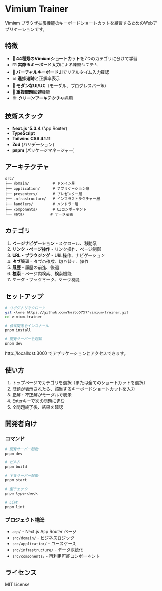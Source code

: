 # Vimium Trainer

Vimium ブラウザ拡張機能のキーボードショートカットを練習するためのWebアプリケーションです。

## 特徴

- 🎯 **44種類のVimiumショートカット**を7つのカテゴリに分けて学習
- ⌨️ **実際のキーボード入力**による練習システム
- 🎨 **バーチャルキーボードUI**でリアルタイム入力確認
- 📊 **進捗追跡**と正解率表示
- 📱 **モダンなUI/UX**（モーダル、プログレスバー等）
- 🔄 **重複問題回避**機能
- 🏗️ **クリーンアーキテクチャ**採用

## 技術スタック

- **Next.js 15.3.4** (App Router)
- **TypeScript**
- **Tailwind CSS 4.1.11**
- **Zod** (バリデーション)
- **pnpm** (パッケージマネージャー)

## アーキテクチャ

```
src/
├── domain/           # ドメイン層
├── application/      # アプリケーション層
├── presenters/       # プレゼンター層
├── infrastructure/   # インフラストラクチャー層
├── handlers/         # ハンドラー層
├── components/       # UIコンポーネント
└── data/            # データ定義
```

## カテゴリ

1. **ページナビゲーション** - スクロール、移動系
2. **リンク・ページ操作** - リンク操作、ページ制御
3. **URL・ブラウジング** - URL操作、ナビゲーション
4. **タブ管理** - タブの作成、切り替え、操作
5. **履歴** - 履歴の前進、後退
6. **検索** - ページ内検索、検索機能
7. **マーク** - ブックマーク、マーク機能

## セットアップ

```bash
# リポジトリをクローン
git clone https://github.com/kaito5757/vimium-trainer.git
cd vimium-trainer

# 依存関係をインストール
pnpm install

# 開発サーバーを起動
pnpm dev
```

http://localhost:3000 でアプリケーションにアクセスできます。

## 使い方

1. トップページでカテゴリを選択（または全てのショートカットを選択）
2. 問題が表示されたら、該当するキーボードショートカットを入力
3. 正解・不正解がモーダルで表示
4. Enterキーで次の問題に進む
5. 全問題終了後、結果を確認

## 開発者向け

### コマンド

```bash
# 開発サーバー起動
pnpm dev

# ビルド
pnpm build

# 本番サーバー起動
pnpm start

# 型チェック
pnpm type-check

# Lint
pnpm lint
```

### プロジェクト構造

- `app/` - Next.js App Router ページ
- `src/domain/` - ビジネスロジック
- `src/application/` - ユースケース
- `src/infrastructure/` - データ永続化
- `src/components/` - 再利用可能コンポーネント

## ライセンス

MIT License
